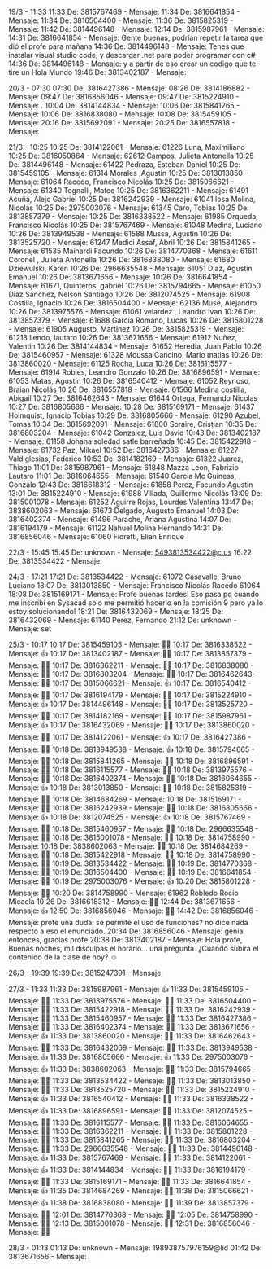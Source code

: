 
19/3 - 11:33
  11:33 De: 3815767469 - Mensaje: 
  11:34 De: 3816641854 - Mensaje: 
  11:34 De: 3816504400 - Mensaje: 
  11:36 De: 3815825319 - Mensaje: 
  11:42 De: 3814496148 - Mensaje: 
  12:14 De: 3815987961 - Mensaje: 
  14:31 De: 3816641854 - Mensaje: Gente buenas, podrían repetir la tarea que dió el profe para mañana
  14:36 De: 3814496148 - Mensaje: Tenes que instalar visual studio code, y descargar .net para poder programar con c#
  14:36 De: 3814496148 - Mensaje: y a partir de eso crear un codigo que te tire un Hola Mundo
  19:46 De: 3813402187 - Mensaje: 

20/3 - 07:30
  07:30 De: 3816427386 - Mensaje: 
  08:26 De: 3814186882 - Mensaje: 
  09:47 De: 3816856046 - Mensaje: 
  09:47 De: 3815224910 - Mensaje: .
  10:04 De: 3814144834 - Mensaje: 
  10:06 De: 3815841265 - Mensaje: 
  10:06 De: 3816838080 - Mensaje: 
  10:08 De: 3815459105 - Mensaje: 
  20:16 De: 3815692091 - Mensaje: 
  20:25 De: 3816557818 - Mensaje: 

21/3 - 10:25
  10:25 De: 3814122061 - Mensaje: 61226 Luna, Maximiliano
  10:25 De: 3816050864 - Mensaje: 62612 Campos, Julieta Antonella
  10:25 De: 3814496148 - Mensaje: 61422 Pedraza, Esteban Daniel
  10:25 De: 3815459105 - Mensaje: 61314 Morales ,Agustin
  10:25 De: 3813013850 - Mensaje: 61064 Racedo, Francisco Nicolás
  10:25 De: 3815066621 - Mensaje: 61340 Tognalli, Mateo
  10:25 De: 3816362211 - Mensaje: 61491 Acuña, Alejo Gabriel
  10:25 De: 3816242939 - Mensaje: 61041 Iosa Molina, Nicolás
  10:25 De: 2975003076 - Mensaje: 61345 Caro, Tobias
  10:25 De: 3813857379 - Mensaje: 
  10:25 De: 3816338522 - Mensaje: 61985 Orqueda, Francisco Nicolás
  10:25 De: 3815767469 - Mensaje: 61048 Medina, Luciano
  10:26 De: 3813949538 - Mensaje: 61588 Mussa, Agustín
  10:26 De: 3813525720 - Mensaje: 61247 Medici Assaf, Abril
  10:26 De: 3815841265 - Mensaje: 61535 Mainardi Facundo
  10:26 De: 3814770368 - Mensaje: 61611 Coronel , Julieta Antonella
  10:26 De: 3816838080 - Mensaje: 61680 Dziewulski, Karen
  10:26 De: 2966635548 - Mensaje: 61051 Diaz, Agustin Emanuel
  10:26 De: 3813671656 - Mensaje: 
  10:26 De: 3816641854 - Mensaje: 61671, Quinteros, gabriel
  10:26 De: 3815794665 - Mensaje: 61050 Diaz Sánchez, Nelson Santiago
  10:26 De: 3812074525 - Mensaje: 61908 Costilla, Ignacio
  10:26 De: 3816504400 - Mensaje: 62136 Muse, Alejandro
  10:26 De: 3813975576 - Mensaje: 61061 velardez , Leandro Ivan
  10:26 De: 3813857379 - Mensaje: 61688 García Romano, Lucas
  10:26 De: 3815801228 - Mensaje: 61905 Augusto, Martinez
  10:26 De: 3815825319 - Mensaje: 61218 liendo, lautaro
  10:26 De: 3813671656 - Mensaje: 61912 Nuñez, Valentin
  10:26 De: 3814144834 - Mensaje: 61652 Heredia, Juan Pablo
  10:26 De: 3815460957 - Mensaje: 61328 Moussa Cancino, Mario matias
  10:26 De: 3813860020 - Mensaje: 61125 Rocha, Luca
  10:26 De: 3816115577 - Mensaje: 61914 Robles, Leandro Gonzalo
  10:26 De: 3816896591 - Mensaje: 61053 Matas, Agustín
  10:26 De: 3816540412 - Mensaje: 61052 Reynoso, Braian Nicolás
  10:26 De: 3816557818 - Mensaje: 61566 Medina costilla, Abigail
  10:27 De: 3816462643 - Mensaje: 61644 Ortega, Fernando Nicolas
  10:27 De: 3816805666 - Mensaje: 
  10:28 De: 3815169171 - Mensaje: 61437 Holmquist, Ignacio Tobias
  10:29 De: 3816805666 - Mensaje: 61290 Azubel, Tomas
  10:34 De: 3815692091 - Mensaje: 61800 Soraire, Cristian
  10:35 De: 3816803204 - Mensaje: 61042 Gonzalez, Luis David
  10:43 De: 3813402187 - Mensaje: 61158 Johana soledad satle barreñada
  10:45 De: 3815422918 - Mensaje: 61732 Paz, Mikael
  10:52 De: 3816427386 - Mensaje: 61227 Valdiglesias, Federico
  10:53 De: 3814182169 - Mensaje: 61322 Juarez, Thiago
  11:01 De: 3815987961 - Mensaje: 61848 Mazza Leon, Fabrizio Lautaro
  11:01 De: 3816064655 - Mensaje: 61540 Garcia Mc Guiness, Gonzalo
  12:43 De: 3816618312 - Mensaje: 61858 Perez, Facundo Agustin
  13:01 De: 3815224910 - Mensaje: 61988 Villada, Guillermo Nicolás
  13:09 De: 3815001078 - Mensaje: 61252 Aguirre Rojas, Lourdes Valentina
  13:47 De: 3838602063 - Mensaje: 61673 Delgado, Augusto Emanuel
  14:03 De: 3816402374 - Mensaje: 61496 Parache, Ariana Agustina
  14:07 De: 3816194179 - Mensaje: 61122 Nahuel Molina Hernando
  14:31 De: 3816856046 - Mensaje: 61060 Fioretti, Elian Enrique

22/3 - 15:45
  15:45 De: unknown - Mensaje: 5493813534422@c.us
  16:22 De: 3813534422 - Mensaje: 

24/3 - 17:21
  17:21 De: 3813534422 - Mensaje: 61072 Casavalle, Bruno Luciano
  18:07 De: 3813013850 - Mensaje: Francisco Nicolás Racedo  61064
  18:08 De: 3815169171 - Mensaje: Profe buenas tardes! Eso pasa pq cuando me inscribí en Sysacad solo me permitió hacerlo en la comisión 9 pero ya lo estoy solucionando!
  18:21 De: 3816432069 - Mensaje: 
  18:25 De: 3816432069 - Mensaje: 61140 Perez, Fernando
  21:12 De: unknown - Mensaje: set

25/3 - 10:17
  10:17 De: 3815459105 - Mensaje: 👍🏼
  10:17 De: 3816338522 - Mensaje: 👍
  10:17 De: 3813402187 - Mensaje: 👍🏻
  10:17 De: 3813857379 - Mensaje: 👍🏼
  10:17 De: 3816362211 - Mensaje: 👍🏻
  10:17 De: 3816838080 - Mensaje: 👍🏻
  10:17 De: 3816803204 - Mensaje: 👍🏻
  10:17 De: 3816462643 - Mensaje: 👍🏼
  10:17 De: 3815066621 - Mensaje: 👍
  10:17 De: 3816540412 - Mensaje: 👍🏼
  10:17 De: 3816194179 - Mensaje: 👍🏽
  10:17 De: 3815224910 - Mensaje: 👍
  10:17 De: 3814496148 - Mensaje: 👍🏻
  10:17 De: 3813525720 - Mensaje: 👍🏻
  10:17 De: 3814182169 - Mensaje: 👍🏻
  10:17 De: 3815987961 - Mensaje: 👍
  10:17 De: 3816432069 - Mensaje: 👍🏼
  10:17 De: 3813860020 - Mensaje: 👍🏻
  10:17 De: 3814122061 - Mensaje: 👍
  10:17 De: 3816427386 - Mensaje: 👍🏼
  10:18 De: 3813949538 - Mensaje: 👍
  10:18 De: 3815794665 - Mensaje: 👍🏼
  10:18 De: 3815841265 - Mensaje: 👍🏻
  10:18 De: 3816896591 - Mensaje: 👍🏻
  10:18 De: 3816115577 - Mensaje: 👍🏽
  10:18 De: 3813975576 - Mensaje: 👍🏻
  10:18 De: 3816402374 - Mensaje: 👍🏻
  10:18 De: 3816064655 - Mensaje: 👍
  10:18 De: 3813013850 - Mensaje: 👍🏻
  10:18 De: 3815825319 - Mensaje: 👍🏽
  10:18 De: 3814684269 - Mensaje: 
  10:18 De: 3815169171 - Mensaje: 👍🏻
  10:18 De: 3816242939 - Mensaje: 👍🏻
  10:18 De: 3816805666 - Mensaje: 👍
  10:18 De: 3812074525 - Mensaje: 👍
  10:18 De: 3815767469 - Mensaje: 👍🏻
  10:18 De: 3815460957 - Mensaje: 👍🏻
  10:18 De: 2966635548 - Mensaje: 👍🏻
  10:18 De: 3815001078 - Mensaje: 👍🏻
  10:18 De: 3814758990 - Mensaje: 
  10:18 De: 3838602063 - Mensaje: 👍🏻
  10:18 De: 3814684269 - Mensaje: 👍🏻
  10:18 De: 3815422918 - Mensaje: 👍🏼
  10:18 De: 3814758990 - Mensaje: 👍🏻
  10:19 De: 3813534422 - Mensaje: 👍🏽
  10:19 De: 3814770368 - Mensaje: 👍🏻
  10:19 De: 3816504400 - Mensaje: 👍🏻
  10:19 De: 3816641854 - Mensaje: 👍🏼
  10:19 De: 2975003076 - Mensaje: 👍
  10:20 De: 3815801228 - Mensaje: 👍🏻
  10:20 De: 3814758990 - Mensaje: 61962 Robledo Rocío Micaela
  10:26 De: 3816618312 - Mensaje: 👍🏻
  12:44 De: 3813671656 - Mensaje: 👍
  12:50 De: 3816856046 - Mensaje: 👍🏻
  14:42 De: 3816856046 - Mensaje: profe una duda: se permite el uso de funciones? no dice nada respecto a eso el enunciado.
  20:34 De: 3816856046 - Mensaje: genial entonces, gracias profe
  20:38 De: 3813402187 - Mensaje: Hola profe, Buenas noches, mil disculpas el horario... una pregunta. ¿Cuándo subira el contenido de la clase de hoy? ☺️

26/3 - 19:39
  19:39 De: 3815247391 - Mensaje: 

27/3 - 11:33
  11:33 De: 3815987961 - Mensaje: 👍
  11:33 De: 3815459105 - Mensaje: 👍🏼
  11:33 De: 3813975576 - Mensaje: 👍🏻
  11:33 De: 3816504400 - Mensaje: 👍🏻
  11:33 De: 3815422918 - Mensaje: 👍🏼
  11:33 De: 3816242939 - Mensaje: 👍🏻
  11:33 De: 3815460957 - Mensaje: 👍🏻
  11:33 De: 3816427386 - Mensaje: 👍🏼
  11:33 De: 3816402374 - Mensaje: 👍🏻
  11:33 De: 3813671656 - Mensaje: 👍
  11:33 De: 3813860020 - Mensaje: 👍🏻
  11:33 De: 3816462643 - Mensaje: 👍🏼
  11:33 De: 3816432069 - Mensaje: 👍🏼
  11:33 De: 3813949538 - Mensaje: 👍
  11:33 De: 3816805666 - Mensaje: 👍
  11:33 De: 2975003076 - Mensaje: 👍
  11:33 De: 3838602063 - Mensaje: 👍🏻
  11:33 De: 3815794665 - Mensaje: 👍🏼
  11:33 De: 3813534422 - Mensaje: 👍🏽
  11:33 De: 3813013850 - Mensaje: 👍🏻
  11:33 De: 3813525720 - Mensaje: 👍🏻
  11:33 De: 3815224910 - Mensaje: 👍
  11:33 De: 3816540412 - Mensaje: 👍🏼
  11:33 De: 3816338522 - Mensaje: 👍
  11:33 De: 3816896591 - Mensaje: 👍🏻
  11:33 De: 3812074525 - Mensaje: 👍🏻
  11:33 De: 3816115577 - Mensaje: 👍🏽
  11:33 De: 3816064655 - Mensaje: 👍🏻
  11:33 De: 3816362211 - Mensaje: 👍🏻
  11:33 De: 3815801228 - Mensaje: 👍🏻
  11:33 De: 3815841265 - Mensaje: 👍🏻
  11:33 De: 3816803204 - Mensaje: 👍🏻
  11:33 De: 2966635548 - Mensaje: 👍🏻
  11:33 De: 3814496148 - Mensaje: 👍
  11:33 De: 3815767469 - Mensaje: 👍🏻
  11:33 De: 3814122061 - Mensaje: 👍
  11:33 De: 3814144834 - Mensaje: 👍🏻
  11:33 De: 3816194179 - Mensaje: 👍🏽
  11:33 De: 3815169171 - Mensaje: 👍🏻
  11:33 De: 3816641854 - Mensaje: 👍
  11:35 De: 3814684269 - Mensaje: 👍🏻
  11:38 De: 3815066621 - Mensaje: 👍
  11:38 De: 3816838080 - Mensaje: 👍🏻
  11:39 De: 3813857379 - Mensaje: 👍🏼
  12:01 De: 3814770368 - Mensaje: 👍🏻
  12:05 De: 3814758990 - Mensaje: 👍🏻
  12:13 De: 3815001078 - Mensaje: 👍🏻
  12:31 De: 3816856046 - Mensaje: 👍🏻

28/3 - 01:13
  01:13 De: unknown - Mensaje: 198938757976159@lid
  01:42 De: 3813671656 - Mensaje: 